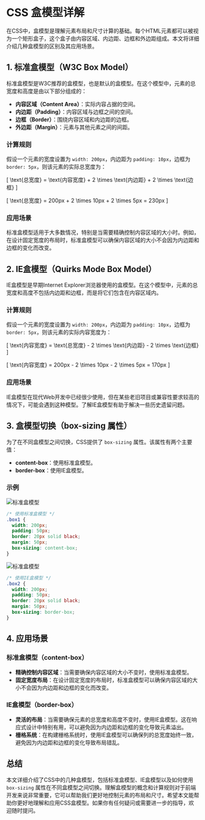 # CSS 盒模型详解

在CSS中，盒模型是理解元素布局和尺寸计算的基础。每个HTML元素都可以被视为一个矩形盒子，这个盒子由内容区域、内边距、边框和外边距组成。本文将详细介绍几种盒模型的区别及其应用场景。

## 1. 标准盒模型（W3C Box Model）


标准盒模型是W3C推荐的盒模型，也是默认的盒模型。在这个模型中，元素的总宽度和高度是由以下部分组成的：

- **内容区域（Content Area）**：实际内容占据的空间。
- **内边距（Padding）**：内容区域与边框之间的空间。
- **边框（Border）**：围绕内容区域和内边距的边框。
- **外边距（Margin）**：元素与其他元素之间的间距。

### 计算规则

假设一个元素的宽度设置为 `width: 200px`，内边距为 `padding: 10px`，边框为 `border: 5px`，则该元素的实际总宽度为：

\[ \text{总宽度} = \text{内容宽度} + 2 \times \text{内边距} + 2 \times \text{边框} \]

\[ \text{总宽度} = 200px + 2 \times 10px + 2 \times 5px = 230px \]

### 应用场景

标准盒模型适用于大多数情况，特别是当需要精确控制内容区域的大小时。例如，在设计固定宽度的布局时，标准盒模型可以确保内容区域的大小不会因为内边距和边框的变化而改变。

## 2. IE盒模型（Quirks Mode Box Model）

IE盒模型是早期Internet Explorer浏览器使用的盒模型。在这个模型中，元素的总宽度和高度不包括内边距和边框，而是将它们包含在内容区域内。

### 计算规则

假设一个元素的宽度设置为 `width: 200px`，内边距为 `padding: 10px`，边框为 `border: 5px`，则该元素的实际内容宽度为：

\[ \text{内容宽度} = \text{总宽度} - 2 \times \text{内边距} - 2 \times \text{边框} \]

\[ \text{内容宽度} = 200px - 2 \times 10px - 2 \times 5px = 170px \]

### 应用场景

IE盒模型在现代Web开发中已经很少使用，但在某些老旧项目或兼容性要求较高的情况下，可能会遇到这种模型。了解IE盒模型有助于解决一些历史遗留问题。

## 3. 盒模型切换（box-sizing 属性）

为了在不同盒模型之间切换，CSS提供了 `box-sizing` 属性。该属性有两个主要值：

- **content-box**：使用标准盒模型。
- **border-box**：使用IE盒模型。

### 示例

![标准盒模型](../public/boxModel.png)
```css
/* 使用标准盒模型 */
.box1 {
  width: 200px;
  padding: 50px;
  border: 20px solid black;
  margin: 50px;
  box-sizing: content-box;
}
```
![标准盒模型](../public/boxModel-border.png)
```css
/* 使用IE盒模型 */
.box2 {
  width: 200px;
  padding: 50px;
  border: 20px solid black;
  margin: 50px;
  box-sizing: border-box;
}
```

## 4. 应用场景

### 标准盒模型（content-box）

- **精确控制内容区域**：当需要确保内容区域的大小不变时，使用标准盒模型。
- **固定宽度布局**：在设计固定宽度的布局时，标准盒模型可以确保内容区域的大小不会因为内边距和边框的变化而改变。

### IE盒模型（border-box）

- **灵活的布局**：当需要确保元素的总宽度和高度不变时，使用IE盒模型。这在响应式设计中特别有用，可以避免因为内边距和边框的变化导致元素溢出。
- **栅格系统**：在构建栅格系统时，使用IE盒模型可以确保列的总宽度始终一致，避免因为内边距和边框的变化导致布局错乱。

## 总结

本文详细介绍了CSS中的几种盒模型，包括标准盒模型、IE盒模型以及如何使用 `box-sizing` 属性在不同盒模型之间切换。理解盒模型的概念和计算规则对于前端开发来说非常重要，它可以帮助我们更好地控制元素的布局和尺寸。希望本文能帮助你更好地理解和应用CSS盒模型。如果你有任何疑问或需要进一步的指导，欢迎随时提问。